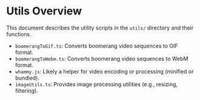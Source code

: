 # Utils Overview

This document describes the utility scripts in the `utils/` directory and their functions.

- `boomerangToGif.ts`: Converts boomerang video sequences to GIF format.
- `boomerangToWebm.ts`: Converts boomerang video sequences to WebM format.
- `whammy.js`: Likely a helper for video encoding or processing (minified or bundled).
- `imageUtils.ts`: Provides image processing utilities (e.g., resizing, filtering). 